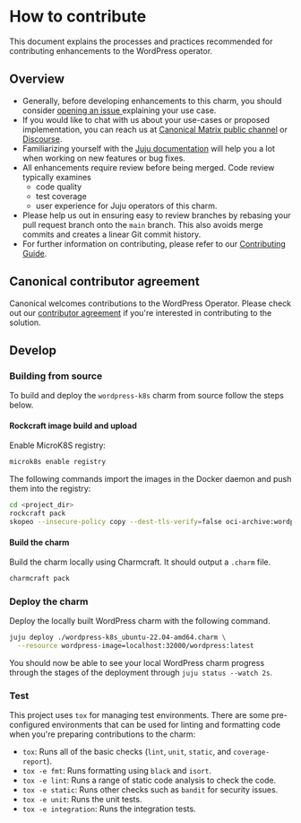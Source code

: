 # How to contribute 

This document explains the processes and practices recommended for contributing enhancements to the
WordPress operator.

## Overview

- Generally, before developing enhancements to this charm, you should consider [opening an issue
  ](https://github.com/canonical/wordpress-k8s-operator/issues) explaining your use case.
- If you would like to chat with us about your use-cases or proposed implementation, you can reach
  us at [Canonical Matrix public channel](https://matrix.to/#/#charmhub-charmdev:ubuntu.com)
  or [Discourse](https://discourse.charmhub.io/).
- Familiarizing yourself with the [Juju documentation](https://canonical-juju.readthedocs-hosted.com/en/latest/user/howto/manage-charms/)
  will help you a lot when working on new features or bug fixes.
- All enhancements require review before being merged. Code review typically examines
  - code quality
  - test coverage
  - user experience for Juju operators of this charm.
- Please help us out in ensuring easy to review branches by rebasing your pull request branch onto
  the `main` branch. This also avoids merge commits and creates a linear Git commit history.
- For further information on contributing, please refer to our
  [Contributing Guide](https://github.com/canonical/is-charms-contributing-guide).

## Canonical contributor agreement

Canonical welcomes contributions to the WordPress Operator. Please check out our
[contributor agreement](https://ubuntu.com/legal/contributors) if you're interested in contributing
to the solution.

## Develop

### Building from source

To build and deploy the `wordpress-k8s` charm from source follow the steps below.

#### Rockcraft image build and upload

Enable MicroK8S registry:

```bash
microk8s enable registry
```

The following commands import the images in the Docker daemon and push them into
the registry:

```bash
cd <project_dir>
rockcraft pack
skopeo --insecure-policy copy --dest-tls-verify=false oci-archive:wordpress_1.0_amd64.rock docker://localhost:32000/wordpress:latest
```

#### Build the charm

Build the charm locally using Charmcraft. It should output a `.charm` file.

```bash
charmcraft pack
```

### Deploy the charm

Deploy the locally built WordPress charm with the following command.

```bash
juju deploy ./wordpress-k8s_ubuntu-22.04-amd64.charm \
  --resource wordpress-image=localhost:32000/wordpress:latest
```

You should now be able to see your local WordPress charm progress through the stages of the
deployment through `juju status --watch 2s`.

### Test

This project uses `tox` for managing test environments. There are some pre-configured environments
that can be used for linting and formatting code when you're preparing contributions to the charm:

* `tox`: Runs all of the basic checks (`lint`, `unit`, `static`, and `coverage-report`).
* `tox -e fmt`: Runs formatting using `black` and `isort`.
* `tox -e lint`: Runs a range of static code analysis to check the code.
* `tox -e static`: Runs other checks such as `bandit` for security issues.
* `tox -e unit`: Runs the unit tests.
* `tox -e integration`: Runs the integration tests.
